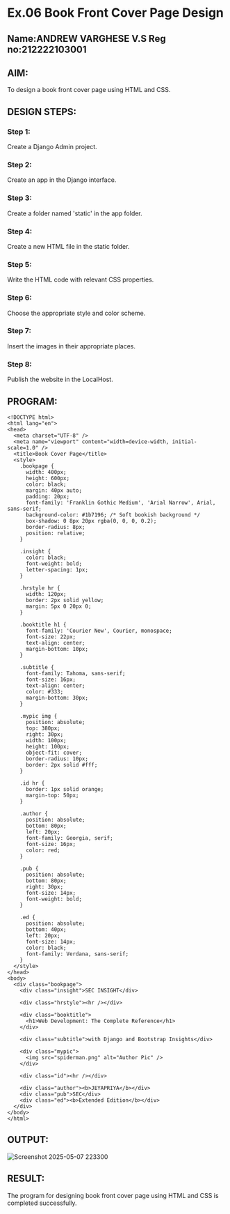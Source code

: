 # Ex.06 Book Front Cover Page Design
## Name:ANDREW VARGHESE V.S Reg no:212222103001

## AIM:
To design a book front cover page using HTML and CSS.

## DESIGN STEPS:

### Step 1:
Create a Django Admin project.

### Step 2:
Create an app in the Django interface.

### Step 3:
Create a folder named 'static' in the app folder.

### Step 4:
Create a new HTML file in the static folder.

### Step 5:
Write the HTML code with relevant CSS properties.

### Step 6:
Choose the appropriate style and color scheme.

### Step 7:
Insert the images in their appropriate places.

### Step 8:
Publish the website in the LocalHost.

## PROGRAM:
```
<!DOCTYPE html>
<html lang="en">
<head>
  <meta charset="UTF-8" />
  <meta name="viewport" content="width=device-width, initial-scale=1.0" />
  <title>Book Cover Page</title>
  <style>
    .bookpage {
      width: 400px;
      height: 600px;
      color: black;
      margin: 40px auto;
      padding: 20px;
      font-family: 'Franklin Gothic Medium', 'Arial Narrow', Arial, sans-serif;
      background-color: #1b7196; /* Soft bookish background */
      box-shadow: 0 8px 20px rgba(0, 0, 0, 0.2);
      border-radius: 8px;
      position: relative;
    }

    .insight {
      color: black;
      font-weight: bold;
      letter-spacing: 1px;
    }

    .hrstyle hr {
      width: 120px;
      border: 2px solid yellow;
      margin: 5px 0 20px 0;
    }

    .booktitle h1 {
      font-family: 'Courier New', Courier, monospace;
      font-size: 22px;
      text-align: center;
      margin-bottom: 10px;
    }

    .subtitle {
      font-family: Tahoma, sans-serif;
      font-size: 16px;
      text-align: center;
      color: #333;
      margin-bottom: 30px;
    }

    .mypic img {
      position: absolute;
      top: 380px;
      right: 30px;
      width: 100px;
      height: 100px;
      object-fit: cover;
      border-radius: 10px;
      border: 2px solid #fff;
    }

    .id hr {
      border: 1px solid orange;
      margin-top: 50px;
    }

    .author {
      position: absolute;
      bottom: 80px;
      left: 20px;
      font-family: Georgia, serif;
      font-size: 16px;
      color: red;
    }

    .pub {
      position: absolute;
      bottom: 80px;
      right: 30px;
      font-size: 14px;
      font-weight: bold;
    }

    .ed {
      position: absolute;
      bottom: 40px;
      left: 20px;
      font-size: 14px;
      color: black;
      font-family: Verdana, sans-serif;
    }
  </style>
</head>
<body>
  <div class="bookpage">
    <div class="insight">SEC INSIGHT</div>

    <div class="hrstyle"><hr /></div>

    <div class="booktitle">
      <h1>Web Development: The Complete Reference</h1>
    </div>

    <div class="subtitle">with Django and Bootstrap Insights</div>

    <div class="mypic">
      <img src="spiderman.png" alt="Author Pic" />
    </div>

    <div class="id"><hr /></div>

    <div class="author"><b>JEYAPRIYA</b></div>
    <div class="pub">SEC</div>
    <div class="ed"><b>Extended Edition</b></div>
  </div>
</body>
</html>
```
## OUTPUT:

![Screenshot 2025-05-07 223300](https://github.com/user-attachments/assets/a4e27a26-8ed4-417b-a290-681e2ab39d78)

## RESULT:
The program for designing book front cover page using HTML and CSS is completed successfully.
